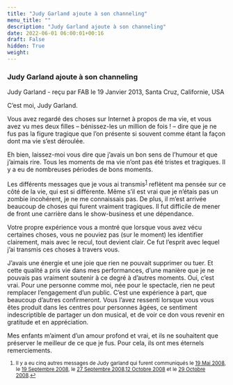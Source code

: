 ```yaml
---
title: "Judy Garland ajoute à son channeling"
menu_title: ""
description: "Judy Garland ajoute à son channeling"
date: 2022-06-01 06:00:01+00:16
draft: False
hidden: True
weight:
---
```

### Judy Garland ajoute à son channeling

Judy Garland - reçu par FAB le 19 Janvier 2013, Santa Cruz, Californie, USA

C’est moi, Judy Garland.

Vous avez regardé des choses sur Internet à propos de ma vie, et vous avez vu mes deux filles – bénissez-les un million de fois ! – dire que je ne fus pas la figure tragique que l’on présente si souvent comme étant la façon dont ma vie s’est déroulée.

Eh bien, laissez-moi vous dire que j’avais un bon sens de l’humour et que j’aimais rire. Tous les moments de ma vie n’ont pas été tristes et tragiques. Il y a eu de nombreuses périodes de bons moments.

Les différents messages que je vous ai transmis<sup id=”a1”>[1](#f1)</sup> reflètent ma pensée sur ce côté de la vie, qui est si différente. Même s’il est vrai que je n’étais pas un zombie incohérent, je ne me connaissais pas. De plus, il m’est arrivée beaucoup de choses qui furent vraiment tragiques. Il fut difficile de mener de front une carrière dans le show-business et une dépendance.

Votre propre expérience vous a montré que lorsque vous avez vécu certaines choses, vous ne pouviez pas (sur le moment) les identifier clairement, mais avec le recul, tout devient clair. Ce fut l’esprit avec lequel j’ai transmis ces choses à travers vous.

J’avais une énergie et une joie que rien ne pouvait supprimer ou tuer. Et cette qualité a pris vie dans mes performances, d’une manière que je ne pouvais pas vraiment soutenir à ce degré à d’autres moments. Oui, c’est vrai. Pour une personne comme moi, née pour le spectacle, rien ne peut remplacer l’engagement d’un public. C’est une expérience à part, que beaucoup d’autres confirmeront. Vous l’avez ressenti lorsque vous vous êtes produit dans les centres pour personnes âgées, ce sentiment indescriptible de partager un don musical, et de voir ce don vous revenir en gratitude et en appréciation.

Mes enfants m’aiment d’un amour profond et vrai, et ils ne souhaitent que préserver le meilleur de ce que je fus. Pour cela, ils ont mes éternels remerciements.
<small>

   1. <large id=”f1”> Il y a eu cinq autres messages de Judy garland qui furent communiqués le [19 Mai 2008](/fr-contemporary-messages/fr-contemporary-messages-by-date-order/fr-contemporary-messages-2008/fr-2008-5-19-2-fab-judy-garland/), le [19 Septembre 2008](/fr-contemporary-messages/fr-contemporary-messages-by-date-order/fr-contemporary-messages-2008/fr-2008-9-19-1-fab-judy-garland/), le [27 Septembre 2008](/fr-contemporary-messages/fr-contemporary-messages-by-date-order/fr-contemporary-messages-2008/fr-2008-9-27-1-fab-judy-garland/),[12 Octobre 2008](/fr-contemporary-messages/fr-contemporary-messages-by-date-order/fr-contemporary-messages-2008/fr-2008-10-12-1-fab-judy-garland/) et le [29 Octobre 2008](/fr-contemporary-messages/fr-contemporary-messages-by-date-order/fr-contemporary-messages-2008/fr-2008-10-29-1-fab-judy-garland/).[↩](#a1)



